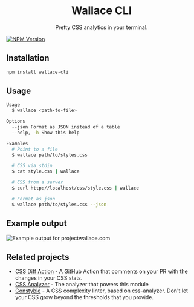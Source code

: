 <div align="center">
  <h1>Wallace CLI</h1>
  <p>Pretty CSS analytics in your terminal.</p>
</div>

[![NPM Version](https://img.shields.io/npm/v/wallace-cli.svg)](https://www.npmjs.com/package/wallace-cli)

## Installation

```sh
npm install wallace-cli
```

## Usage

```sh
Usage
  $ wallace <path-to-file>

Options
  --json Format as JSON instead of a table
  --help, -h Show this help

Examples
  # Point to a file
  $ wallace path/to/styles.css

  # CSS via stdin
  $ cat style.css | wallace

  # CSS from a server
  $ curl http://localhost/css/style.css | wallace

  # Format as json
  $ wallace path/to/styles.css --json
```

## Example output

![Example output for projectwallace.com](example.png)

## Related projects

- [CSS Diff Action](https://github.com/projectwallace/css-diff-action) - A GitHub
  Action that comments on your PR with the changes in your CSS stats.
- [CSS Analyzer](https://github.com/projectwallace/css-analyzer) - The analyzer that powers this module
- [Constyble](https://github.com/projectwallace/constyble) - A CSS complexity
  linter, based on css-analyzer. Don't let your CSS grow beyond the thresholds that you provide.
